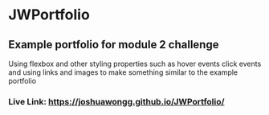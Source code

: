 # JWPortfolio

## Example portfolio for module 2 challenge 
Using flexbox and other styling properties such as hover events click events and using links and images to make something similar to the example portfolio 

### Live Link: https://joshuawongg.github.io/JWPortfolio/
